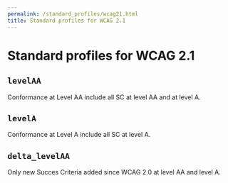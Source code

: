 ```yaml
---
permalink: /standard_profiles/wcag21.html
title: Standard profiles for WCAG 2.1
---
```


# Standard profiles for WCAG 2.1

## `levelAA`

Conformance at Level AA include all SC at level AA and at level A.

## `levelA`

Conformance at Level A include all SC at level A.


## `delta_levelAA`

Only new Succes Criteria added since WCAG 2.0 at level AA and level A.
